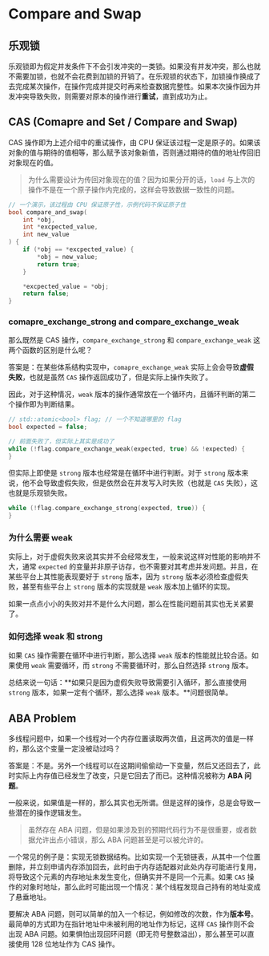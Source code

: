 # Compare and Swap

## 乐观锁

乐观锁即为假定并发条件下不会引发冲突的一类锁。如果没有并发冲突，那么也就不需要加锁，也就不会花费到加锁的开销了。在乐观锁的状态下，加锁操作换成了去完成某次操作，在操作完成并提交时再来检查数据完整性。如果本次操作因为并发冲突导致失败，则需要对原本的操作进行**重试**，直到成功为止。

## CAS (Comapre and Set / Compare and Swap)

CAS 操作即为上述介绍中的重试操作，由 CPU 保证该过程一定是原子的。如果该对象的值与期待的值相等，那么赋予该对象新值，否则通过期待的值的地址传回旧对象现在的值。

> 为什么需要设计为传回对象现在的值？因为如果分开的话，`load` 与上次的操作不是在一个原子操作内完成的，这样会导致数据一致性的问题。

```c++
// 一个演示，该过程由 CPU 保证原子性，示例代码不保证原子性
bool compare_and_swap(
    int *obj,
    int *excpected_value,
    int new_value
) {
    if (*obj == *excpected_value) {
        *obj = new_value;
        return true;
    }

    *excpected_value = *obj;
    return false;
}
```

### comapre_exchange_strong and compare_exchange_weak

那么既然是 CAS 操作，`compare_exchange_strong` 和 `compare_exchange_weak` 这两个函数的区别是什么呢？

答案是：在某些体系结构实现中，`comapre_exchange_weak` 实际上会会导致**虚假失败**，也就是虽然 `CAS` 操作返回成功了，但是实际上操作失败了。

因此，对于这种情况，`weak` 版本的操作通常放在一个循环内，且循环判断的第二个操作即为判断结果。

```c++
// std::atomic<bool> flag; // 一个不知道哪里的 flag
bool expected = false;

// 前面失败了，但实际上其实是成功了
while (!flag.compare_exchange_weak(expected, true) && !expected) {
}
```

但实际上即使是 `strong` 版本也经常是在循环中进行判断。对于 `strong` 版本来说，他不会导致虚假失败，但是依然会在并发写入时失败（也就是 `CAS` 失败），这也就是乐观锁失败。

```c++
while (!flag.compare_exchange_strong(expected, true)) {
}
```

### 为什么需要 weak

实际上，对于虚假失败来说其实并不会经常发生，一般来说这样对性能的影响并不大，通常 `expected` 的变量并非原子访存，也不需要对其考虑并发问题。并且，在某些平台上其性能表现要好于 `strong` 版本，因为 `strong` 版本必须检查虚假失败，甚至有些平台上 `strong` 版本的实现就是 `weak` 版本加上循环的实现。

如果一点点小小的失败对并不是什么大问题，那么在性能问题前其实也无关紧要了。

### 如何选择 weak 和 strong

如果 `CAS` 操作需要在循环中进行判断，那么选择 `weak` 版本的性能就比较合适。如果使用 `weak` 需要循环，而 `strong` 不需要循环时，那么自然选择 `strong` 版本。

总结来说一句话：**如果只是因为虚假失败导致需要引入循环，那么直接使用 `strong` 版本，如果一定有个循环，那么选择 `weak` 版本。**问题很简单。

## ABA Problem

多线程问题中，如果一个线程对一个内存位置读取两次值，且这两次的值是一样的，那么这个变量一定没被动过吗？

答案是：不是。另外一个线程可以在这期间偷偷动一下变量，然后又还回去了，此时实际上内存值已经发生了改变，只是它回去了而已。这种情况被称为 **ABA 问题**。

一般来说，如果值是一样的，那么其实也无所谓。但是这样的操作，总是会导致一些潜在的操作逻辑发生。

> 虽然存在 ABA 问题，但是如果涉及到的预期代码行为不是很重要，或者数据允许出点小错误，那么 ABA 问题甚至是可以被允许的。

一个常见的例子是：实现无锁数据结构。比如实现一个无锁链表，从其中一个位置删除，并立刻申请内存添加回去，此时由于内存适配器对此处内存可能进行复用，将导致这个元素的内存地址未发生变化，但确实并不是同一个元素。如果 `CAS` 操作的对象时地址，那么此时可能出现一个情况：某个线程发现自己持有的地址变成了悬垂地址。

要解决 ABA 问题，则可以简单的加入一个标记，例如修改的次数，作为**版本号**。最简单的方式即为在指针地址中未被利用的地址作为标记，这样 `CAS` 操作则不会出现 ABA 问题。如果惧怕出现回环问题（即无符号整数溢出），那么甚至可以直接使用 128 位地址作为 CAS 操作。
